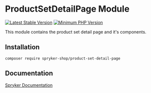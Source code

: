 # ProductSetDetailPage Module
[![Latest Stable Version](https://poser.pugx.org/spryker-shop/product-set-detail-page/v/stable.svg)](https://packagist.org/packages/spryker-shop/product-set-detail-page)
[![Minimum PHP Version](https://img.shields.io/badge/php-%3E%3D%207.3-8892BF.svg)](https://php.net/)

This module contains the product set detail page and it's components.

## Installation

```
composer require spryker-shop/product-set-detail-page
```

## Documentation

[Spryker Documentation](https://academy.spryker.com)
